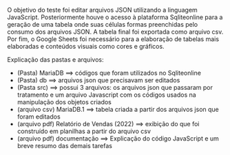 O objetivo do teste foi editar arquivos JSON utilizando a linguagem JavaScript. Posteriormente houve o acesso à plataforma Sqliteonline para a geração de uma tabela onde suas células formas preenchidas pelo consumo dos arquivos JSON. A tabela final foi exportada como arquivo csv. Por fim, o Google Sheets foi necessário para a elaboração de tabelas mais elaboradas e conteúdos visuais como cores e gráficos.

Explicação das pastas e arquivos:

- (Pasta) MariaDB ==> códigos que foram utilizados no Sqliteonline
- (Pasta) db ==> arquivos json que precisavam ser editados
- (Pasta src) ==> possui 3 arquivos: os arquivos json que passaram por tratamento e um arquivo Javascript com os códigos usados na manipulação dos objetos criados
- (arquivo csv) MariaDB.1 ==> tabela criada a partir dos arquivos json que foram editados
- (arquivo pdf) Relatório de Vendas (2022) ==> exibição do que foi construído em planilhas a partir do arquivo csv
- (arquivo pdf) documentação ==> Explicação do código JavaScript e um breve resumo das demais tarefas

